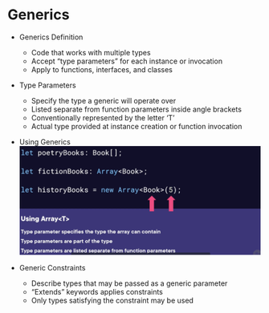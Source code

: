 # Generics
- Generics Definition
	- Code that works with multiple types
	- Accept “type parameters” for each instance or invocation 
	- Apply to functions, interfaces, and classes
- Type Parameters
	- Specify the type a generic will operate over
	- Listed separate from function parameters inside angle brackets
	- Conventionally represented by the letter ‘T’
	- Actual type provided at instance creation or function invocation

- Using Generics
![Using Generics](../images/usingGenerics.png)

- Generic Constraints
	- Describe types that may be passed as a generic parameter
	- “Extends” keywords applies constraints
	- Only types satisfying the constraint may be used
